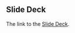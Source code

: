 ## Slide Deck
The link to the [Slide Deck](https://drive.google.com/open?id=1OHeNP6HHxSHKwhni3YY9fZOkHJSi_RQT5lM7IQ-ClQw).
